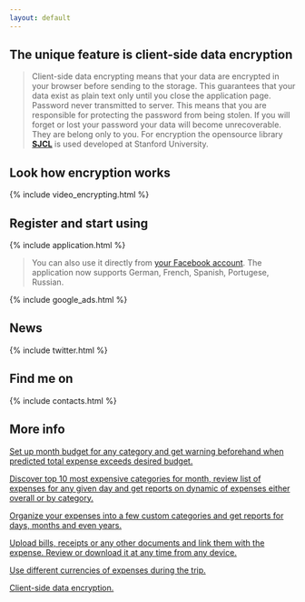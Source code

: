 ```yaml
---
layout: default
---
```


## The unique feature is client-side data encryption

> Client-side data encrypting means that your data are encrypted in your browser before sending to the storage. This guarantees that your data exist as plain text only until you close the application page. Password never transmitted to server. This means that you are responsible for protecting the password from being stolen. If you will forget or lost your password your data will become unrecoverable. They are belong only to you. 
> For encryption the opensource library [**SJCL**](https://crypto.stanford.edu/sjcl/) is used developed at Stanford University.

## Look how encryption works

{% include video_encrypting.html %}

## Register and start using

{% include application.html %}

> You can also use it directly from [your Facebook account](https://apps.facebook.com/xpenses).
> The application now supports German, French, Spanish, Portugese, Russian.

{% include google_ads.html %}

## News

{% include twitter.html %}

## Find me on

{% include contacts.html %}

## More info

[Set up month budget for any category and get warning beforehand when predicted total expense exceeds desired budget.](https://dvmorozov.github.io/expenses/budget-management)

[Discover top 10 most expensive categories for month, review list of expenses for any given day and get reports on dynamic of expenses either overall or by category.](https://dvmorozov.github.io/expenses/expense-reporting)

[Organize your expenses into a few custom categories and get reports for days, months and even years.](https://dvmorozov.github.io/expenses/expense-tracking)

[Upload bills, receipts or any other documents and link them with the expense. Review or download it at any time from any device.](https://dvmorozov.github.io/expenses/how-to-associate-bills-and-receipts-with-expense)

[Use different currencies of expenses during the trip.](https://dvmorozov.github.io/expenses/how-to-track-multicurrency-expenses)

[Client-side data encryption.](https://dvmorozov.github.io/expenses/client-side-data-encryption)
